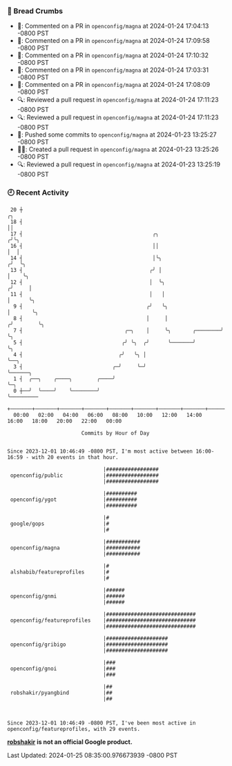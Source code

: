 ### 🍞 Bread Crumbs

 * 💬: Commented on a PR in  `openconfig/magna` at 2024-01-24 17:04:13 -0800 PST
 * 💬: Commented on a PR in  `openconfig/magna` at 2024-01-24 17:09:58 -0800 PST
 * 💬: Commented on a PR in  `openconfig/magna` at 2024-01-24 17:10:32 -0800 PST
 * 💬: Commented on a PR in  `openconfig/magna` at 2024-01-24 17:03:31 -0800 PST
 * 💬: Commented on a PR in  `openconfig/magna` at 2024-01-24 17:08:09 -0800 PST
 * 🔍: Reviewed a pull request in  `openconfig/magna` at 2024-01-24 17:11:23 -0800 PST
 * 🔍: Reviewed a pull request in  `openconfig/magna` at 2024-01-24 17:11:23 -0800 PST
 * 🚢: Pushed some commits to `openconfig/magna` at 2024-01-23 13:25:27 -0800 PST
 * ✍🏼: Created a pull request in `openconfig/magna` at 2024-01-23 13:25:26 -0800 PST
 * 🔍: Reviewed a pull request in  `openconfig/magna` at 2024-01-23 13:25:19 -0800 PST

### 🕘 Recent Activity
```
 20 ┼                                                                    ╭╮
 18 ┤                                                                    ││
 17 ┤                                          ╭╮                       ╭╯╰╮
 16 ┤                                          ││                       │  │
 14 ┤                                          │╰╮                     ╭╯  ╰╮
 13 ┤                                         ╭╯ │                     │    ╰╮
 12 ┤                                         │  ╰╮                   ╭╯     │
 11 ┤                                         │   │                   │      ╰╮
  9 ┤                                        ╭╯   ╰╮                  │       ╰╮
  8 ┤                                        │     │                 ╭╯        ╰╮
  7 ┤                                 ╭─╮    │     ╰╮       ╭────────╯          ╰╮
  5 ┤                                ╭╯ ╰╮  ╭╯      ╰───────╯                    ╰╮
  4 ┤                               ╭╯   ╰╮ │                                     ╰──╮
  3 ┤                             ╭─╯     ╰─╯                                        ╰──────╮
  1 ┤  ╭──╮    ╭────╮        ╭────╯                                                         ╰─╮
  0 ┼──╯  ╰────╯    ╰────────╯                                                                ╰─────────
    +───────+───────+───────+───────+───────+───────+───────+───────+───────+───────+───────+───────+────
  00:00   02:00   04:00   06:00   08:00   10:00   12:00   14:00   16:00   18:00   20:00   22:00   00:00   

						Commits by Hour of Day


Since 2023-12-01 10:46:49 -0800 PST, I'm most active between 16:00-16:59 - with 20 events in that hour.

```



```
                               |#################
 openconfig/public             |#################
                               |#################

                               |##########
 openconfig/ygot               |##########
                               |##########

                               |#
 google/gops                   |#
                               |#

                               |###########
 openconfig/magna              |###########
                               |###########

                               |#
 alshabib/featureprofiles      |#
                               |#

                               |######
 openconfig/gnmi               |######
                               |######

                               |#############################
 openconfig/featureprofiles    |#############################
                               |#############################

                               |####################
 openconfig/gribigo            |####################
                               |####################

                               |###
 openconfig/gnoi               |###
                               |###

                               |##
 robshakir/pyangbind           |##
                               |##



Since 2023-12-01 10:46:49 -0800 PST, I've been most active in openconfig/featureprofiles, with 29 events.

```
**[robshakir](mailto:robjs@google.com) is not an official Google product.**  


Last Updated: 2024-01-25 08:35:00.976673939 -0800 PST
